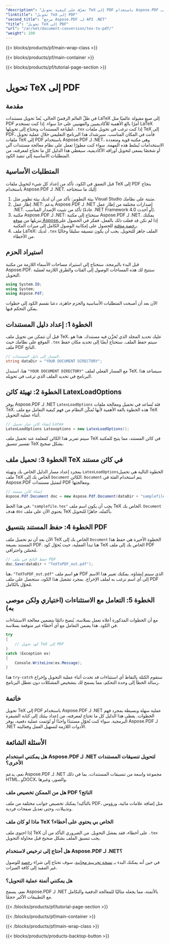 ```yaml
---
"description": "تعرّف على كيفية تحويل TeX إلى PDF باستخدام Aspose.PDF لـ .NET من خلال هذا الدليل المفصل خطوة بخطوة. مثالي للمطورين ومحترفي المستندات."
"linktitle": "تحويل TeX إلى PDF"
"second_title": "مرجع Aspose.PDF لـ API .NET"
"title": "تحويل TeX إلى PDF"
"url": "/ar/net/document-conversion/tex-to-pdf/"
"weight": 290
---
```


{{< blocks/products/pf/main-wrap-class >}}

{{< blocks/products/pf/main-container >}}

{{< blocks/products/pf/tutorial-page-section >}}

# تحويل TeX إلى PDF

## مقدمة

في ظلّ العالم الرقميّ الحالي، يُعدّ تحويل مستندات LaTeX إلى صيغٍ مقبولة عالميًا مثل PDF أمرًا بالغ الأهمية للأكاديميين والمهنيين على حدّ سواء. إذا كنت تستخدم LaTeX لطباعة المستندات وتحتاج إلى تحويلها، `.tex` إذا كنت ترغب في تحويل ملفات TeX إلى PDF، فأنت في المكان المناسب. سيرشدك هذا البرنامج التعليمي خلال عملية تحويل ملفات TeX إلى PDF باستخدام Aspose.PDF لـ .NET، وهي مكتبة قوية ومتعددة الاستخدامات تُبسّط هذه المهمة. سواء كنت مطورًا تعمل على نظام معالجة مستندات آلي أو شخصًا يسعى لتحويل أوراقه الأكاديمية، سيغطي هذا الدليل كل ما تحتاج لمعرفته، من المتطلبات الأساسية إلى تنفيذ الكود.

## المتطلبات الأساسية

قبل التعمق في الكود، تأكد من إعداد كل شيء لتحويل ملفات TeX إلى PDF بنجاح باستخدام Aspose.PDF لـ .NET. إليك ما ستحتاجه:

1. بيئة التطوير: تأكد من أن لديك بيئة تطوير مثل Visual Studio مثبتة على نظامك.
2. إطار عمل .NET: يدعم Aspose.PDF لـ .NET إصدارات مختلفة من إطار عمل .NET. تأكد من تثبيت الإصدار المناسب (عادةً .NET Framework 4.0 أو أحدث).
3. مكتبة Aspose.PDF لـ .NET: ستحتاج إلى مكتبة Aspose.PDF لـ .NET. يمكنك تنزيلها من [موقع Aspose](https://releases.aspose.com/pdf/net/)إذا لم تكن قد فعلت ذلك بالفعل، ففكر في الحصول على [رخصة مؤقتة](https://purchase.aspose.com/temporary-license/) للحصول على إمكانية الوصول الكامل إلى ميزات المكتبة.
4. ملف LaTeX: لديك `.tex` الملف جاهز للتحويل. يجب أن يكون تنسيقه سليمًا وخاليًا من الأخطاء.

## استيراد الحزم

قبل البدء بالبرمجة، ستحتاج إلى استيراد مساحات الأسماء اللازمة من مكتبة Aspose.PDF. ستتيح لك هذه المساحات الوصول إلى الفئات والطرق اللازمة لعملية التحويل.

```csharp
using System.IO;
using System;
using Aspose.Pdf;
```

الآن بعد أن أصبحت المتطلبات الأساسية والحزم جاهزة، دعنا نقسم الكود إلى خطوات يمكن التحكم فيها.

## الخطوة 1: إعداد دليل المستندات

قبل أن تتمكن من تحويل ملف TeX، عليك تحديد المجلد الذي تُخزَّن فيه مستندك. هذا هو الموقع على نظامك حيث `.tex` سيتم حفظ الملف. ستحتاج أيضًا إلى تحديد مكان حفظ ملف PDF الناتج.

```csharp
// المسار إلى دليل المستندات.
string dataDir = "YOUR DOCUMENT DIRECTORY";
```

هنا، استبدل `"YOUR DOCUMENT DIRECTORY"` مع المسار الفعلي لملف TeX. سيساعد هذا البرنامج في تحديد الملف الذي ترغب في تحويله.

## الخطوة 2: تهيئة كائن LatexLoadOptions

يوفر Aspose.PDF لـ .NET `LatexLoadOptions` فئة تُساعد في تحميل ومعالجة ملفات TeX. هذه الخطوة بالغة الأهمية لأنها تُمكّن النظام من فهم كيفية التعامل مع ملف TeX أثناء عملية التحويل.

```csharp
// إنشاء كائن خيار تحميل Latex
LatexLoadOptions Latexoptions = new LatexLoadOptions();
```

سيتم تمرير هذا الكائن كمعلمة عند تحميل ملف TeX في كائن المستند، مما يتيح للمكتبة تفسير تنسيق TeX بشكل صحيح.

## الخطوة 3: تحميل ملف TeX في كائن مستند

بمجرد إعداد مسار الدليل الخاص بك وتهيئة `LatexLoadOptions`الخطوة التالية هي تحميل ملف TeX الخاص بك إلى `Document` الكائن. `Document` يتم استخدام الفئة في Aspose.PDF لتمثيل مستندات PDF ومعالجتها. 

```csharp
// إنشاء كائن مستند
Aspose.Pdf.Document doc = new Aspose.Pdf.Document(dataDir + "samplefile.tex", Latexoptions);
```

في هذا الخط، `"samplefile.tex"` يجب أن يكون اسم ملف TeX الخاص بك. `Document` هدف `doc` يحتوي الآن على ملف TeX بأكمله، جاهزًا للتحويل.

## الخطوة 4: حفظ المستند بتنسيق PDF

الآن بعد أن تم تحميل ملف TeX الخاص بك إلى `Document` الخطوة الأخيرة هي حفظ هذا المستند بصيغة PDF. هنا تبدأ العملية، حيث يُحوّل كود TeX الخاص بك إلى ملف PDF مُحسّن واحترافي.

```csharp
// حفظ الناتج في ملف PDF
doc.Save(dataDir + "TeXToPDF_out.pdf");
```

هنا، `"TeXToPDF_out.pdf"` هو اسم ملف PDF الذي سيتم إنشاؤه. يمكنك تغيير هذا الاسم إلى أي اسم ترغب به لملف الإخراج. بمجرد تشغيل هذا الكود، ستحصل على ملف PDF مُحوّل بالكامل.

## الخطوة 5: التعامل مع الاستثناءات (اختياري ولكن موصى به)

مع أن الخطوات المذكورة أعلاه تعمل بسلاسة، يُنصح دائمًا بتضمين معالجة الاستثناءات في الكود. هذا يضمن التعامل مع أي أخطاء غير متوقعة بسلاسة.

```csharp
try
{
    // كود تحويل TeX إلى PDF
}
catch (Exception ex)
{
    Console.WriteLine(ex.Message);
}
```

هذا `try-catch` ستقوم الكتلة بالتقاط أي استثناءات قد تحدث أثناء عملية التحويل وإخراج رسالة الخطأ إلى وحدة التحكم، مما يسمح لك بتشخيص المشكلات دون تعطل البرنامج.

## خاتمة

تحويل TeX إلى PDF باستخدام Aspose.PDF لـ .NET عملية سهلة وبسيطة بمجرد فهم الخطوات. يغطي هذا الدليل كل ما تحتاج لمعرفته، من إعداد بيئتك إلى كتابة الشيفرة البرمجية. سواء كنت تُحوّل مستندًا واحدًا أو تُؤتمت عملية دفعية، يوفر Aspose.PDF لـ .NET الأدوات اللازمة لتسهيل العمل وفعاليته.

## الأسئلة الشائعة

### هل يمكنني استخدام Aspose.PDF لـ .NET لتحويل تنسيقات المستندات الأخرى؟
نعم، يدعم Aspose.PDF لـ .NET مجموعة واسعة من تنسيقات المستندات، بما في ذلك HTML، وDOCX، والصور، وغيرها.

### هل من الممكن تخصيص ملف PDF الناتج؟
بالتأكيد! يمكنك تخصيص جوانب مختلفة من ملف PDF، مثل إضافة علامات مائية، ورؤوس وتذييلات، وحتى تعديل صفحات فردية.

### ماذا لو كان ملف TeX الخاص بي يحتوي على أخطاء؟
إذا احتوى ملف TeX على أخطاء، فقد يفشل التحويل. من الضروري التأكد من أن `.tex` يجب تنسيق الملف بشكل صحيح قبل محاولة التحويل.

### هل أحتاج إلى ترخيص لاستخدام Aspose.PDF لـ .NET؟
في حين أنه يمكنك البدء بـ [نسخة تجريبية مجانية](https://releases.aspose.com/)، سوف تحتاج إلى شراء [رخصة](https://purchase.aspose.com/buy) للوصول غير المقيد إلى كافة الميزات.

### هل يمكنني أتمتة عملية التحويل؟
نعم، يسمح Aspose.PDF لـ .NET بالأتمتة، مما يجعله مثاليًا للمعالجة الدفعية والتكامل مع التطبيقات الأكبر حجمًا.

{{< /blocks/products/pf/tutorial-page-section >}}

{{< /blocks/products/pf/main-container >}}

{{< /blocks/products/pf/main-wrap-class >}}

{{< blocks/products/products-backtop-button >}}